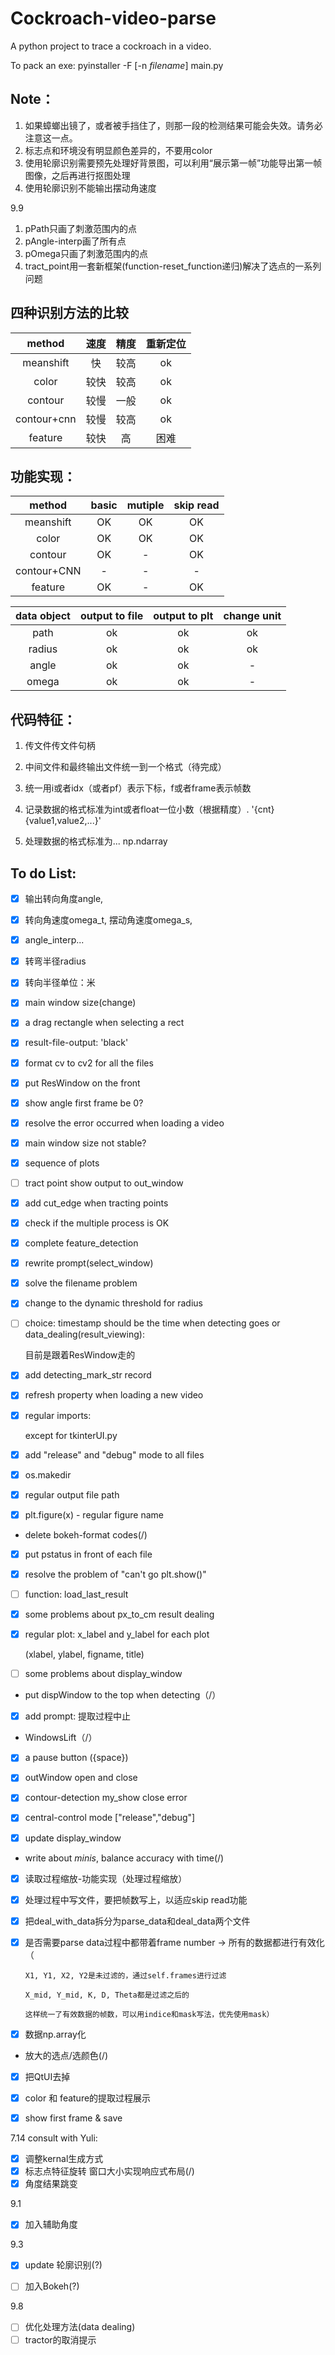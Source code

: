 # Cockroach-video-parse

A python project to trace a cockroach in a video.

To pack an exe: pyinstaller -F [-n *filename*] main.py

## Note：
1. 如果蟑螂出镜了，或者被手挡住了，则那一段的检测结果可能会失效。请务必注意这一点。
2. 标志点和环境没有明显颜色差异的，不要用color
3. 使用轮廓识别需要预先处理好背景图，可以利用“展示第一帧”功能导出第一帧图像，之后再进行抠图处理
4. 使用轮廓识别不能输出摆动角速度


9.9
1. pPath只画了刺激范围内的点
2. pAngle-interp画了所有点
3. pOmega只画了刺激范围内的点
4. tract_point用一套新框架(function-reset_function递归)解决了选点的一系列问题

## 四种识别方法的比较

| method      | 速度 | 精度 | 重新定位 |
| :--:        | :--: | :--: | :--:    |
| meanshift   | 快   | 较高 | ok | 
| color       | 较快 | 较高 | ok |
| contour     | 较慢 | 一般 | ok |
| contour+cnn | 较慢 | 较高 | ok |
| feature     | 较快 | 高   | 困难 |

## 功能实现：

| method      | basic | mutiple | skip read | 
| :--:        | :--:  | :--:    | :--:      |
| meanshift   | OK | OK | OK |
| color       | OK | OK | OK |
| contour     | OK | -  | OK |
| contour+CNN | -  | -  | -  |
| feature     | OK | -  | OK |

| data object | output to file | output to plt | change unit |
| :--:        | :--:           | :--:          | :--:        |
| path        | ok | ok | ok |
| radius      | ok | ok | ok |
| angle       | ok | ok | -  |
| omega       | ok | ok | -  |


## 代码特征：
1. 传文件传文件句柄
2. 中间文件和最终输出文件统一到一个格式（待完成）
3. 统一用i或者idx（或者pf）表示下标，f或者frame表示帧数


4. 记录数据的格式标准为int或者float一位小数（根据精度）. '{cnt} {value1,value2,...}'
5. 处理数据的格式标准为... np.ndarray

## To do List:

- [x] 输出转向角度angle, 

- [x] 转向角速度omega_t, 摆动角速度omega_s,

- [x] angle_interp...

- [x] 转弯半径radius

- [x] 转向半径单位：米

- [x] main window size(change)

- [x] a drag rectangle when selecting a rect

- [x] result-file-output: 'black'

- [x] format cv to cv2 for all the files

- [x] put ResWindow on the front

- [x] show angle first frame be 0?

- [x] resolve the error occurred when loading a video

- [x] main window size not stable?

- [x] sequence of plots

- [ ] tract point show output to out_window

- [x] add cut_edge when tracting points

- [x] check if the multiple process is OK

- [x] complete feature_detection

- [x] rewrite prompt(select_window)

- [x] solve the filename problem

- [x] change to the dynamic threshold for radius

- [ ] choice: timestamp should be the time when detecting goes or data_dealing(result_viewing):

    目前是跟着ResWindow走的

- [x] add detecting_mark_str record

- [x] refresh property when loading a new video

- [x] regular imports:

    except for tkinterUI.py

- [x] add "release" and "debug" mode to all files

- [x] os.makedir

- [x] regular output file path

- [x] plt.figure(x) - regular figure name

- delete bokeh-format codes(/)

- [x] put pstatus in front of each file

- [x] resolve the problem of "can't go plt.show()"

- [ ] function: load_last_result

- [x] some problems about px_to_cm result dealing

- [x] regular plot: x_label and y_label for each plot

  (xlabel, ylabel, figname, title)

- [ ] some problems about display_window

- put dispWindow to the top when detecting（/）

- [x] add prompt: 提取过程中止

-  WindowsLift（/）

- [x] a pause button ({space})

- [x] outWindow open and close

- [x] contour-detection my_show close error

- [x] central-control mode ["release","debug"]

- [x] update display_window

- write about *minis*, balance accuracy with time(/)

- [x] 读取过程缩放-功能实现（处理过程缩放）

- [x] 处理过程中写文件，要把帧数写上，以适应skip read功能

- [x] 把deal_with_data拆分为parse_data和deal_data两个文件

- [x] 是否需要parse data过程中都带着frame number -> 所有的数据都进行有效化（

      X1, Y1, X2, Y2是未过滤的，通过self.frames进行过滤
        
      X_mid, Y_mid, K, D, Theta都是过滤之后的
        
      这样统一了有效数据的帧数，可以用indice和mask写法，优先使用mask）

- [x] 数据np.array化

- 放大的选点/选颜色(/)

- [x] 把QtUI去掉

- [x] color 和 feature的提取过程展示

- [x] show first frame & save

7.14 consult with Yuli:
- [x] 调整kernal生成方式
- [x] 标志点特征旋转
窗口大小实现响应式布局(/)
- [x] 角度结果跳变

9.1
- [x] 加入辅助角度

9.3
- [x] update 轮廓识别(?)

- [ ] 加入Bokeh(?)

9.8
- [ ] 优化处理方法(data dealing)
- [ ] tractor的取消提示
